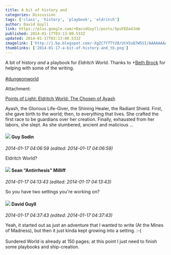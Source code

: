 ```yaml
---
title: A bit of history and
categories: Discussion
tags: ['class', 'history', 'playbook', 'eldritch']
author: David Guyll
link: https://plus.google.com/+DavidGuyll/posts/5puFEDa4JoW
published: 2014-01-17T03:13:00.533Z
updated: 2014-01-17T03:13:00.533Z
imagelink: ['http://1.bp.blogspot.com/-XgZC7YTTY20/UtX5oQ7W5SI/AAAAAAAAH34/xBANcjMwX9E/s200/dark_sun_dwellers_by_kerembeyit-d327r6n.jpg']
thumblinks: ['2014-01-17-a-bit-of-history-and_tb.png']
---
```


A bit of history <i>and</i> a playbook for <i>Eldritch World</i>. Thanks to <span class="proflinkWrapper"><span class="proflinkPrefix">+</span><a class="proflink" href="https://plus.google.com/111132170897636498210" oid="111132170897636498210">Beth Brock</a></span> for helping with some of the writing.<br /><br /> <a rel="nofollow" class="ot-hashtag" href="https://plus.google.com/s/%23dungeonworld/posts">#dungeonworld</a>  


Attachment:

<a href='http://daegames.blogspot.com/2014/01/eldritch-world-chosen-of-ayash.html'>Points of Light: Eldritch World: The Chosen of Ayash</a>


Ayash, the Glorious Life-Giver, the Shining Healer, the Radiant Shield. First, she gave birth to the world; then, to everything that lives. She crafted the first race to be guardians over her creation. Finally, exhausted from her labors, she slept. As she slumbered, ancient and malicious ...
<div id='comment z12uv5hrep34sjvcw22vxd3hvynbu30ua'>
  <h4><img src='{{site.baseurl}}//images/avatars/108941275253004747705_photo.jpg'> Guy Sodin</h4>
      <p><cite>2014-01-17 04:06:59 (edited: 2014-01-17 04:06:59)</cite></p>
        <p>Eldritch World?</p>
</div>
        

<div id='comment z12uv5hrep34sjvcw22vxd3hvynbu30ua'>
  <h4><img src='{{site.baseurl}}//images/avatars/102767083144882698572_photo.jpg'> Sean “Antirrhesis” Milliff</h4>
      <p><cite>2014-01-17 04:13:43 (edited: 2014-01-17 04:13:43)</cite></p>
        <p>So you have two settings you&#39;re working on?</p>
</div>
        

<div id='comment z12uv5hrep34sjvcw22vxd3hvynbu30ua'>
  <h4><img src='{{site.baseurl}}//images/avatars/117134143142507309944_photo.jpg'> David Guyll</h4>
      <p><cite>2014-01-17 04:37:43 (edited: 2014-01-17 04:37:43)</cite></p>
        <p>Yeah, it started out as just an adventure that I wanted to write (At the Mines of Madness), but then it just kinda kept growing into a setting. :-(<br /><br />Sundered World is already at 150 pages; at this point I just need to finish some playbooks and ship-creation. </p>
</div>
        